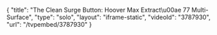 {
    "title": "The Clean Surge Button: Hoover Max Extract\u00ae 77 Multi-Surface",
    "type": "solo",
    "layout": "iframe-static",
    "videoId": "3787930",
    "url": "\/tvpembed\/3787930"
}